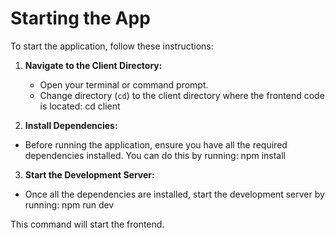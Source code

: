 # Starting the App

To start the application, follow these instructions:

1. **Navigate to the Client Directory:**
   - Open your terminal or command prompt.
   - Change directory (`cd`) to the client directory where the frontend code is located: cd client


2. **Install Dependencies:**
- Before running the application, ensure you have all the required dependencies installed. You can do this by running: npm install


3. **Start the Development Server:**
- Once all the dependencies are installed, start the development server by running: npm run dev


This command will start the frontend.
